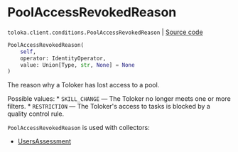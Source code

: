 # PoolAccessRevokedReason
`toloka.client.conditions.PoolAccessRevokedReason` | [Source code](https://github.com/Toloka/toloka-kit/blob/v1.2.0.post1/src/client/conditions.py#L252)

```python
PoolAccessRevokedReason(
    self,
    operator: IdentityOperator,
    value: Union[Type, str, None] = None
)
```

The reason why a Toloker has lost access to a pool.


Possible values:
    * `SKILL_CHANGE` — The Toloker no longer meets one or more filters.
    * `RESTRICTION` — The Toloker's access to tasks is blocked by a quality control rule.

`PoolAccessRevokedReason` is used with collectors:
- [UsersAssessment](toloka.client.collectors.UsersAssessment.md)

